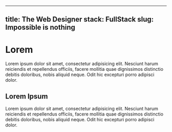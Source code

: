 
---
title: The Web Designer
stack: FullStack 
slug: Impossible is nothing
---


# Lorem
Lorem ipsum dolor sit amet, consectetur adipisicing elit. Nesciunt harum reiciendis et repellendus officiis, facere mollitia quae dignissimos distinctio debitis doloribus, nobis aliquid neque. Odit hic excepturi porro adipisci dolor.

## Lorem Ipsum 
Lorem ipsum dolor sit amet, consectetur adipisicing elit. Nesciunt harum reiciendis et repellendus officiis, facere mollitia quae dignissimos distinctio debitis doloribus, nobis aliquid neque. Odit hic excepturi porro adipisci dolor.
